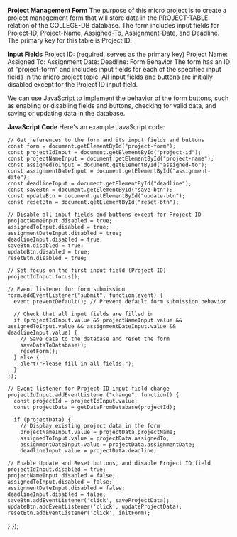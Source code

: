 **Project Management Form**
The purpose of this micro project is to create a project management form that will store data in the PROJECT-TABLE relation of the COLLEGE-DB database. The form includes input fields for Project-ID, Project-Name, Assigned-To, Assignment-Date, and Deadline. The primary key for this table is Project ID.

**Input Fields**
Project ID: (required, serves as the primary key)
Project Name:
Assigned To:
Assignment Date:
Deadline:
Form Behavior
The form has an ID of "project-form" and includes input fields for each of the specified input fields in the micro project topic. All input fields and buttons are initially disabled except for the Project ID input field.

We can use JavaScript to implement the behavior of the form buttons, such as enabling or disabling fields and buttons, checking for valid data, and saving or updating data in the database.

**JavaScript Code**
Here's an example JavaScript code:

    // Get references to the form and its input fields and buttons 
    const form = document.getElementById("project-form"); 
    const projectIdInput = document.getElementById("project-id"); 
    const projectNameInput = document.getElementById("project-name"); 
    const assignedToInput = document.getElementById("assigned-to"); 
    const assignmentDateInput = document.getElementById("assignment-date"); 
    const deadlineInput = document.getElementById("deadline"); 
    const saveBtn = document.getElementById("save-btn"); 
    const updateBtn = document.getElementById("update-btn"); 
    const resetBtn = document.getElementById("reset-btn");

    // Disable all input fields and buttons except for Project ID 
    projectNameInput.disabled = true; 
    assignedToInput.disabled = true; 
    assignmentDateInput.disabled = true; 
    deadlineInput.disabled = true; 
    saveBtn.disabled = true; 
    updateBtn.disabled = true; 
    resetBtn.disabled = true;

    // Set focus on the first input field (Project ID) 
    projectIdInput.focus();

    // Event listener for form submission 
    form.addEventListener("submit", function(event) { 
      event.preventDefault(); // Prevent default form submission behavior

      // Check that all input fields are filled in 
      if (projectIdInput.value && projectNameInput.value && assignedToInput.value && assignmentDateInput.value && deadlineInput.value) { 
        // Save data to the database and reset the form 
        saveDataToDatabase(); 
        resetForm(); 
      } else { 
        alert("Please fill in all fields."); 
      } 
    });

    // Event listener for Project ID input field change 
    projectIdInput.addEventListener("change", function() { 
      const projectId = projectIdInput.value; 
      const projectData = getDataFromDatabase(projectId);

      if (projectData) { 
        // Display existing project data in the form 
        projectNameInput.value = projectData.projectName; 
        assignedToInput.value = projectData.assignedTo; 
        assignmentDateInput.value = projectData.assignmentDate; 
        deadlineInput.value = projectData.deadline;

    // Enable Update and Reset buttons, and disable Project ID field 
    projectIdInput.disabled = true; 
    projectNameInput.disabled = false; 
    assignedToInput.disabled = false; 
    assignmentDateInput.disabled = false; 
    deadlineInput.disabled = false; 
    saveBtn.addEventListener('click', saveProjectData); 
    updateBtn.addEventListener('click', updateProjectData); 
    resetBtn.addEventListener('click', initForm); 
  } 
      });
